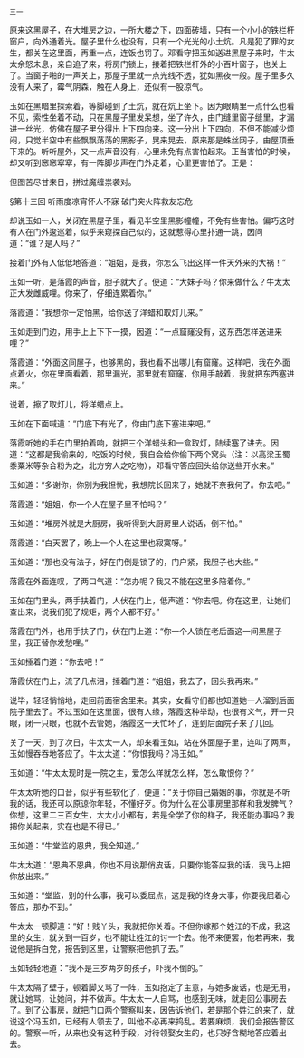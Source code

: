     三一 

   原来这黑屋子，在大堆房之边，一所大楼之下，四面砖墙，只有一个小小的铁栏杆窗户，向外通着光。屋子里什么也没有，只有一个光光的小土炕。凡是犯了罪的女生，都关在这里面，再重一点，连饭也罚了。邓看守把玉如送进黑屋子来时，牛太太余怒未息，亲自追了来，将房门锁上，接着把铁栏杆外的小百叶窗子，也关上了。当窗子啪的一声关上，那屋子里就一点光线不透，犹如黑夜一般。屋子里多久没有人来了，霉气阴森，触在人身上，还似有一股凉气。

   玉如在黑暗里探索着，等脚碰到了土炕，就在炕上坐下。因为眼睛里一点什么也看不见，索性坐着不动，只在黑屋子里发呆想，坐了许久，由门缝里窗子缝里，才漏进一丝光，仿佛在屋子里分得出上下四向来。这一分出上下四向，不但不能减少烦闷，只觉半空中有些飘飘荡荡的黑影子，晃来晃去，原来那是蛛丝网子，由屋顶垂下来的。听听屋外，又一点声音没有，心里未免有点害怕起来。正当害怕的时候，却又听到窸窸窣窣，有一阵脚步声在门外走着，心里更害怕了。正是：

   但图苦尽甘来日，拼过魔缠祟袭对。

   §第十三回 听雨度凉宵怀人不寐 破门突火阵救友忘危

   却说玉如一人，关闭在黑屋子里，看见半空里黑影幢幢，不免有些害怕。偏巧这时有人在门外逡巡着，似乎来窥探自己似的，这就惹得心里扑通一跳，因问道：“谁？是人吗？”

   接着门外有人低低地答道：“姐姐，是我，你怎么飞出这样一件天外来的大祸！”

   玉如一听，是落霞的声音，胆子就大了。便道：“大妹子吗？你来做什么？牛太太正大发雌威哩。你来了，仔细连累着你。”

   落霞道：“我想你一定怕黑，给你送了洋蜡和取灯儿来。”

   玉如走到门边，用手上上下下一摸，因道：“一点窟窿没有，这东西怎样送进来哩？”

   落霞道：“外面这间屋子，也够黑的，我也看不出哪儿有窟窿。这样吧，我在外面点着火，你在里面看着，那里漏光，那里就有窟窿，你用手敲着，我就把东西塞进来。”

   说着，擦了取灯儿，将洋蜡点上。

   玉如在下面喊道：“门底下有光了，你由门底下塞进来吧。”

   落霞听她的手在门里拍着响，就把三个洋蜡头和一盒取灯，陆续塞了进去。因道：“这都是我偷来的，吃饭的时候，我自会给你偷下两个窝头（注：以高梁玉蜀黍粟米等杂合粉为之，北方穷人之吃物），邓看守答应回头给你送些开水来。”

   玉如道：“多谢你，你别为我担忧，我想院长回来了，她就不奈我何了。你去吧。”

   落霞道：“姐姐，你一个人在屋子里不怕吗？”

   玉如道：“堆房外就是大厨房，我听得到大厨房里人说话，倒不怕。”

   落霞道：“白天罢了，晚上一个人在这里也寂寞呀。”

   玉如道：“那也没有法子，好在门倒是锁了的，门户紧，我胆子也大些。”

   落霞在外面连叹，了两口气道：“怎办呢？我又不能在这里多陪着你。”

   玉如在门里头，两手扶着门，人伏在门上，低声道：“你去吧。你在这里，让她们查出来，说我们犯了规矩，两个人都不好。”

   落霞在门外，也用手扶了门，伏在门上道：“你一个人锁在老后面这一间黑屋子里，我正替你发愁哩。”

   玉如捶着门道：“你去吧！”

   落霞伏在门上，流了几点泪，捶着门道：“姐姐，我去了，回头我再来。”

   说毕，轻轻悄悄地，走回前面宿舍里来。其实，女看守们都也知道她一人溜到后面院子里去了。不过玉如在这里面，很有人缘，落霞这种举动，也很有义气，开一只眼，闭一只眼，也就不去管她，落霞这一天忙坏了，连到后面院子来了几回。

   关了一天，到了次日，牛太太一人，却来看玉如，站在外面屋子里，连叫了两声，玉如慢吞吞地答应了。牛太太道：“你恨我吗？冯玉如。”

   玉如道：“牛太太现时是一院之主，爱怎么样就怎么样，怎么敢恨你？”

   牛太太听她的口音，似乎有些软化了，便道：“关于你自己婚姻的事，你就是不听我的话，我还可以原谅你年轻，不懂好歹。你为什么在公事房里那样和我发脾气？你想，这里二三百女生，大大小小都有，若是全学了你的样子，我还能办事吗？我把你关起来，实在也是不得已。”

   玉如道：“牛堂监的恩典，我全知道。”

   牛太太道：“恩典不恩典，你也不用说那俏皮话，只要你能答应我的话，我马上把你放出来。”

   玉如道：“堂监，别的什么事，我可以委屈点，这是我的终身大事，你要我屈着心答应，那办不到。”

   牛太太一顿脚道：“好！贱丫头，我就把你关着。不但你嫁那个姓江的不成，我这里的女生，就关到一百岁，也不能让姓江的讨一个去。他不来便罢，他若再来，我说他是拆白党，报告到区里，让警察把他抓了去。”

   玉如轻轻地道：“我不是三岁两岁的孩子，吓我不倒的。”

   牛太太隔了壁子，顿着脚又骂了一阵，玉如抱定了主意，与她多废话，也是无用，就让她骂，让她问，并不做声。牛太太一人自骂，也感到无味，就走回公事房去了。到了公事房，就把门口两个警察叫来，因告诉他们，若是那个姓江的来了，就说这个冯玉如，已经有人领去了，叫他不必再来捣乱。若要麻烦，我们会报告警区的。警察一听，从来也没有这种手段，对待领娶女生的，也只好含糊地答应着出去。

